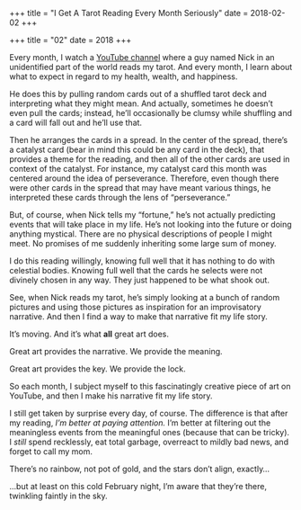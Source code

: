 +++
title = "I Get A Tarot Reading Every Month Seriously"
date = 2018-02-02
+++

+++
title = "02"
date = 2018
+++

Every month, I watch a [YouTube channel][1] where a guy named Nick in an unidentified part of the world reads my tarot. And every month, I learn about what to expect in regard to my health, wealth, and happiness.

He does this by pulling random cards out of a shuffled tarot deck and interpreting what they might mean. And actually, sometimes he doesn’t even pull the cards; instead, he’ll occasionally be clumsy while shuffling and a card will fall out and he’ll use that.

Then he arranges the cards in a spread. In the center of the spread, there’s a catalyst card (bear in mind this could be any card in the deck), that provides a theme for the reading, and then all of the other cards are used in context of the catalyst. For instance, my catalyst card this month was centered around the idea of perseverance. Therefore, even though there were other cards in the spread that may have meant various things, he interpreted these cards through the lens of “perseverance.”

But, of course, when Nick tells my “fortune,” he’s not actually predicting events that will take place in my life. He’s not looking into the future or doing anything mystical. There are no physical descriptions of people I might meet. No promises of me suddenly inheriting some large sum of money.

I do this reading willingly, knowing full well that it has nothing to do with celestial bodies. Knowing full well that the cards he selects were not divinely chosen in any way. They just happened to be what shook out.

See, when Nick reads my tarot, he’s simply looking at a bunch of random pictures and using those pictures as inspiration for an improvisatory narrative. And then I find a way to make that narrative fit my life story.

It’s moving. And it’s what **all** great art does.

Great art provides the narrative. We provide the meaning.

Great art provides the key. We provide the lock.

So each month, I subject myself to this fascinatingly creative piece of art on YouTube, and then I make his narrative fit my life story.

I still get taken by surprise every day, of course. The difference is that after my reading, _I’m better at paying attention._ I’m better at filtering out the meaningless events from the meaningful ones (because that can be tricky). I _still_ spend recklessly, eat total garbage, overreact to mildly bad news, and forget to call my mom.

There’s no rainbow, not pot of gold, and the stars don’t align, exactly…

…but at least on this cold February night, I’m aware that they’re there, twinkling faintly in the sky.

 [1]: (https://www.youtube.com/watch?v=YmhkakftKdE&t=1015s)